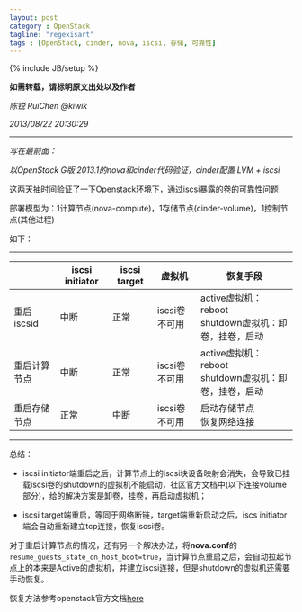 ```yaml
---
layout: post
category : OpenStack
tagline: "regexisart"
tags : [OpenStack, cinder, nova, iscsi, 存储, 可靠性]
---
```

{% include JB/setup %}

**如需转载，请标明原文出处以及作者**

*陈锐 RuiChen @kiwik*

*2013/08/22 20:30:29*

----------

*写在最前面：*

*以OpenStack G版 2013.1的nova和cinder代码验证，cinder配置 LVM + iscsi*

这两天抽时间验证了一下Openstack环境下，通过iscsi暴露的卷的可靠性问题

部署模型为：1计算节点(nova-compute)，1存储节点(cinder-volume)，1控制节点(其他进程)

如下：

----------

|              | iscsi initiator | iscsi target | 虚拟机   | 恢复手段                                              |
|--------------|----------------------|-------------------|---------------|-------------------------------------------------------|
| 重启iscsid   | 中断                 | 正常              | iscsi卷不可用 | active虚拟机：reboot<br>shutdown虚拟机：卸卷，挂卷，启动 |
| 重启计算节点 | 中断                 | 正常              | iscsi卷不可用 | active虚拟机：reboot<br>shutdown虚拟机：卸卷，挂卷，启动 |
| 重启存储节点 | 正常                 | 中断              | iscsi卷不可用 | 启动存储节点<br>恢复网络连接                            |

----------

总结：

- iscsi initiator端重启之后，计算节点上的iscsi块设备映射会消失，会导致已挂载iscsi卷的shutdown的虚拟机不能启动，社区官方文档中(以下连接volume部分)，给的解决方案是卸卷，挂卷，再启动虚拟机；

- iscsi target端重启，等同于网络断链，target端重新启动之后，iscs initiator端会自动重新建立tcp连接，恢复iscsi卷。

对于重启计算节点的情况，还有另一个解决办法，将**nova.conf**的`resume_guests_state_on_host_boot=true`，当计算节点重启之后，会自动拉起节点上的本来是Active的虚拟机，并建立iscsi连接，但是shutdown的虚拟机还需要手动恢复。

恢复方法参考openstack官方文档[here](http://docs.openstack.org/trunk/openstack-ops/content/maintenance.html)

